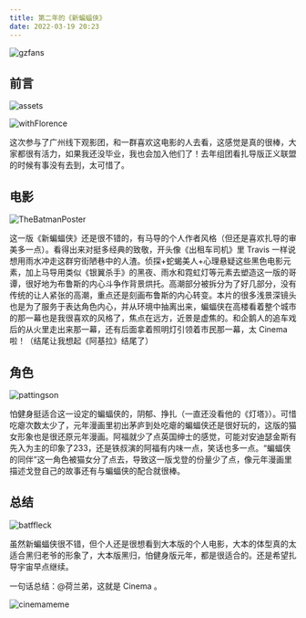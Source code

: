 ```yaml
---
title: 第二年的《新蝙蝠侠》
date: 2022-03-19 20:23
---
```


![gzfans](http://cdn.donaldxdonald.xyz/blog/GZTheBatman.jpg)

## 前言

![assets](http://cdn.donaldxdonald.xyz/blog/TheBatmanPeripheral.jpg)

![withFlorence](http://cdn.donaldxdonald.xyz/blog/TheBatmanWithFlorence.jpg)

这次参与了广州线下观影团，和一群喜欢这电影的人去看，这感觉是真的很棒，大家都很有活力，如果我还没毕业，我也会加入他们了！去年组团看扎导版正义联盟的时候有事没有去到，太可惜了。

## 电影

![TheBatmanPoster](http://www.impawards.com/2022/posters/batman_ver10_xlg.jpg)

这一版《新蝙蝠侠》还是很不错的，有马导的个人作者风格（但还是喜欢扎导的审美多一点）。看得出来对挺多经典的致敬，开头像《出租车司机》里 Travis 一样说想用雨水冲走这群穷街陋巷中的人渣。侦探+蛇蝎美人+心理悬疑这些黑色电影元素，加上马导用类似《银翼杀手》的黑夜、雨水和霓虹灯等元素去塑造这一版的哥谭，很好地为布鲁斯的内心斗争作背景烘托。高潮部分被拆分为了好几部分，没有传统的让人紧张的高潮，重点还是刻画布鲁斯的内心转变。本片的很多浅景深镜头也是为了服务于表达角色内心，并从环境中抽离出来，蝙蝠侠在高楼看着整个城市的那一幕也是我很喜欢的风格了，焦点在远方，近景是虚焦的。和企鹅人的追车戏后的从火里走出来那一幕，还有后面拿着照明灯引领着市民那一幕，太 Cinema 啦！（结尾让我想起《阿基拉》结尾了）

## 角色

![pattingson](http://cdn.donaldxdonald.xyz/blog/pattinson.jpg)

怕健身挺适合这一设定的蝙蝠侠的，阴郁、挣扎（一直还没看他的《灯塔》）。可惜吃瘪次数太少了，元年漫画里初出茅庐到处吃瘪的蝙蝠侠还是很好玩的，这版的猫女形象也是很还原元年漫画。阿福就少了点英国绅士的感觉，可能对安迪瑟金斯有先入为主的印象了233，还是铁叔演的阿福有内味一点，笑话也多一点。“蝙蝠侠的同伴”这一角色被猫女分了点去，导致这一版戈登的份量少了点，像元年漫画里描述戈登自己的故事还有与蝙蝠侠的配合就很棒。

## 总结

![batffleck](https://cdn.myportfolio.com/76efa88f-ace3-44ad-bd9f-acbc9cac7f92/a4d6ccd0-3057-48dd-995e-61a9415a51f4_rw_1200.jpg?h=50ac0e7dead45f15a8c9d4e9711f7d7c)

虽然新蝙蝠侠很不错，但个人还是很想看到大本版的个人电影，大本的体型真的太适合黑归老爷的形象了，大本版黑归，怕健身版元年，都是很适合的。还是希望扎导宇宙早点继续。

一句话总结：@荷兰弟，这就是 Cinema 。

![cinemameme](http://cdn.donaldxdonald.xyz/blog/20220319_214559.jpg)